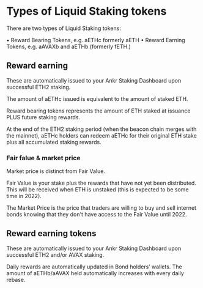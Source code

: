 # Types of Liquid Staking tokens

There are two types of Liquid Staking tokens:

• Reward Bearing Tokens, e.g. aETHc formerly aETH
• Reward Earning Tokens, e.g. aAVAXb and aETHb (formerly fETH.)

## Reward earning
These are automatically issued to your Ankr Staking Dashboard upon successful ETH2 staking.

The amount of aETHc issued is equivalent to the amount of staked ETH.

Reward bearing tokens represents the amount of ETH staked at issuance PLUS future staking rewards.

At the end of the ETH2 staking period (when the beacon chain merges with the mainnet), aETHc holders can redeem aETHc for their original ETH stake plus all accumulated staking rewards.

### Fair falue & market price
Market price is distinct from Fair Value.

Fair Value is your stake plus the rewards that have not yet been distributed. This will be received when ETH is unstaked (this is expected to be some time in 2022). 

The Market Price is the price that traders are willing to buy and sell internet bonds knowing that they don't have access to the Fair Value until 2022. 

## Reward earning tokens
These are automatically issued to your Ankr Staking Dashboard upon successful ETH2 and/or AVAX staking.

Daily rewards are automatically updated in Bond holders’ wallets. The amount of aETHb/aAVAX held automatically increases with every daily rebase.
